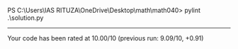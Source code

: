 PS C:\Users\IAS RITUZA\OneDrive\Desktop\math\math040> pylint .\solution.py

-------------------------------------------------------------------
Your code has been rated at 10.00/10 (previous run: 9.09/10, +0.91)